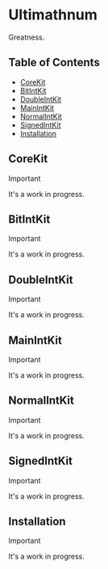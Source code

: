 # Ultimathnum

Greatness.

## Table of Contents

* [CoreKit](#corekit)
* [BitIntKit](#bitintkit)
* [DoubleIntKit](#doubleintkit)
* [MainIntKit](#mainintkit)
* [NormalIntKit](#normalintkit)
* [SignedIntKit](#signedintkit)
* [Installation](#installation)

<a name="corekit"/>

## CoreKit

> [!IMPORTANT]
> It's a work in progress.

<a name="bitintkit"/>

## BitIntKit

> [!IMPORTANT]
> It's a work in progress.

<a name="doubleintkit"/>

## DoubleIntKit

> [!IMPORTANT]
> It's a work in progress.

<a name="mainintkit"/>

## MainIntKit

> [!IMPORTANT]
> It's a work in progress.

<a name="normalintkit"/>

## NormalIntKit

> [!IMPORTANT]
> It's a work in progress.

<a name="signedintkit"/>

## SignedIntKit

> [!IMPORTANT]
> It's a work in progress.

<a name="installation"/>

## Installation

> [!IMPORTANT]
> It's a work in progress.
